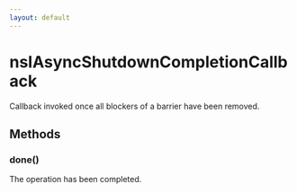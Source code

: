 ```yaml
---
layout: default
---
```


# nsIAsyncShutdownCompletionCallback #
  
Callback invoked once all blockers of a barrier have been removed.  
  

## Methods ##

### done() ###
  
The operation has been completed.  
  
